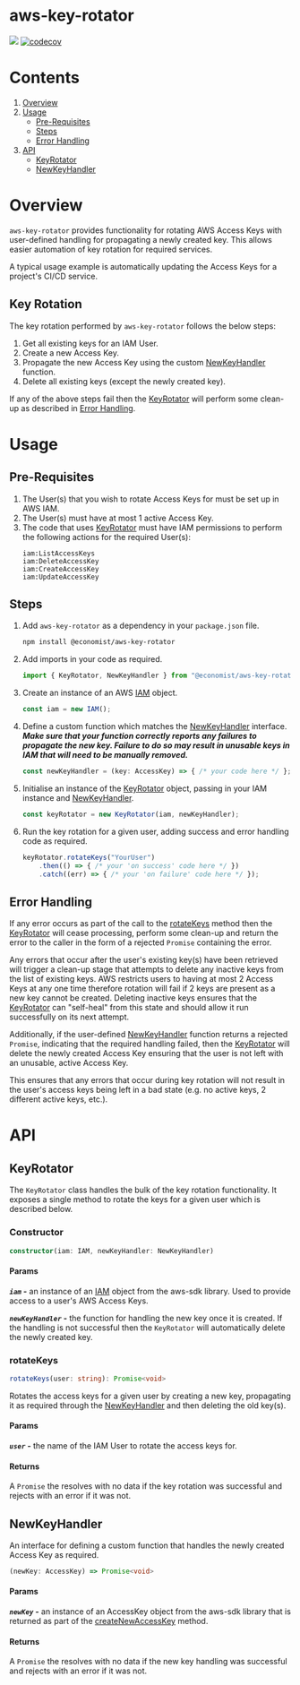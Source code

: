 # aws-key-rotator
[![](https://img.shields.io/circleci/project/github/EconomistDigitalSolutions/aws-key-rotator/master.svg)](https://circleci.com/gh/EconomistDigitalSolutions/aws-key-rotator)
[![codecov](https://codecov.io/gh/EconomistDigitalSolutions/aws-key-rotator/branch/master/graph/badge.svg)](https://codecov.io/gh/EconomistDigitalSolutions/aws-key-rotator)

# Contents
1. [Overview](#Overview)
2. [Usage](#Usage)
   - [Pre-Requisites](#Pre-Requisites)
   - [Steps](#Steps)
   - [Error Handling](#Error-Handling)
3. [API](#API)
   - [KeyRotator](#KeyRotator)
   - [NewKeyHandler](#NewKeyHandler)

# Overview
`aws-key-rotator` provides functionality for rotating AWS Access Keys with user-defined handling for propagating a newly created key. This allows easier automation of key rotation for required services.

A typical usage example is automatically updating the Access Keys for a project's CI/CD service.

## Key Rotation
The key rotation performed by `aws-key-rotator` follows the below steps:
1. Get all existing keys for an IAM User.
2. Create a new Access Key.
3. Propagate the new Access Key using the custom [NewKeyHandler](#NewKeyHandler) function.
4. Delete all existing keys (except the newly created key).

If any of the above steps fail then the [KeyRotator](#KeyRotator) will perform some clean-up as described in [Error Handling](#Error-Handling).

# Usage
## Pre-Requisites
1. The User(s) that you wish to rotate Access Keys for must be set up in AWS IAM.
2. The User(s) must have at most 1 active Access Key.
3. The code that uses [KeyRotator](#KeyRotator) must have IAM permissions to perform the following actions for the required User(s):
    ```
    iam:ListAccessKeys
    iam:DeleteAccessKey
    iam:CreateAccessKey
    iam:UpdateAccessKey
    ```

## Steps
1. Add `aws-key-rotator` as a dependency in your `package.json` file.
    ```bash
    npm install @economist/aws-key-rotator
    ```
2. Add imports in your code as required.
    ```typescript
    import { KeyRotator, NewKeyHandler } from "@economist/aws-key-rotator";
    ```
3. Create an instance of an AWS [IAM](https://docs.aws.amazon.com/AWSJavaScriptSDK/latest/AWS/IAM.html) object.
   ```typescript
   const iam = new IAM();
   ```
4. Define a custom function which matches the [NewKeyHandler](#NewKeyHandler) interface. ***Make sure that your function correctly reports any failures to propagate the new key. Failure to do so may result in unusable keys in IAM that will need to be manually removed.***
   ```typescript
   const newKeyHandler = (key: AccessKey) => { /* your code here */ };
   ```
5. Initialise an instance of the [KeyRotator](#KeyRotator) object, passing in your IAM instance and [NewKeyHandler](#NewKeyHandler).
    ```typescript
    const keyRotator = new KeyRotator(iam, newKeyHandler);
    ```
6. Run the key rotation for a given user, adding success and error handling code as required.
    ```typescript
    keyRotator.rotateKeys("YourUser")
        .then(() => { /* your 'on success' code here */ })
        .catch((err) => { /* your 'on failure' code here */ });
    ```

## Error Handling
If any error occurs as part of the call to the [rotateKeys](#rotateKeys) method then the [KeyRotator](#KeyRotator) will cease processing, perform some clean-up and return the error to the caller in the form of a rejected `Promise` containing the error.

Any errors that occur after the user's existing key(s) have been retrieved will trigger a clean-up stage that attempts to delete any inactive keys from the list of existing keys. AWS restricts users to having at most 2 Access Keys at any one time therefore rotation will fail if 2 keys are present as a new key cannot be created. Deleting inactive keys ensures that the [KeyRotator](#KeyRotator) can "self-heal" from this state and should allow it run successfully on its next attempt.

Additionally, if the user-defined [NewKeyHandler](#NewKeyHandler) function returns a rejected `Promise`, indicating that the required handling failed, then the [KeyRotator](#KeyRotator) will delete the newly created Access Key ensuring that the user is not left with an unusable, active Access Key.

This ensures that any errors that occur during key rotation will not result in the user's access keys being left in a bad state (e.g. no active keys, 2 different active keys, etc.).

# API

## KeyRotator
The `KeyRotator` class handles the bulk of the key rotation functionality. It exposes a single method to rotate the keys for a given user which is described below.

### Constructor
```typescript
constructor(iam: IAM, newKeyHandler: NewKeyHandler)
```
#### Params
***`iam` -*** an instance of an [IAM](https://docs.aws.amazon.com/AWSJavaScriptSDK/latest/AWS/IAM.html) object from the aws-sdk library. Used to provide access to a user's AWS Access Keys.

***`newKeyHandler` -*** the function for handling the new key once it is created. If the handling is not successful then the `KeyRotator` will automatically delete the newly created key.

### rotateKeys
```typescript
rotateKeys(user: string): Promise<void>
```
Rotates the access keys for a given user by creating a new key, propagating it as required through the [NewKeyHandler](#NewKeyHandler) and then deleting the old key(s).

#### Params
***`user` -*** the name of the IAM User to rotate the access keys for.

#### Returns
A `Promise` the resolves with no data if the key rotation was successful and rejects with an error if it was not.


## NewKeyHandler
An interface for defining a custom function that handles the newly created Access Key as required.
```typescript
(newKey: AccessKey) => Promise<void>
```
#### Params
***`newKey` -*** an instance of an AccessKey object from the aws-sdk library that is returned as part of the [createNewAccessKey](https://docs.aws.amazon.com/AWSJavaScriptSDK/latest/AWS/IAM.html#createAccessKey-property) method.

#### Returns
A `Promise` the resolves with no data if the new key handling was successful and rejects with an error if it was not.
